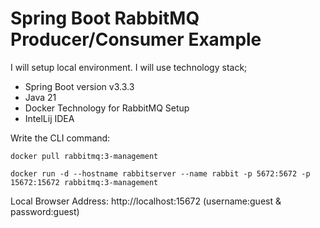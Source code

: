 # Spring Boot RabbitMQ Producer/Consumer Example
I will setup local environment. I will use technology stack;

* Spring Boot version v3.3.3
* Java 21
* Docker Technology for RabbitMQ Setup
* IntelLij IDEA

Write the CLI command: <br/>

```
docker pull rabbitmq:3-management
```

```
docker run -d --hostname rabbitserver --name rabbit -p 5672:5672 -p 15672:15672 rabbitmq:3-management
```

Local Browser Address: http://localhost:15672 (username:guest & password:guest)